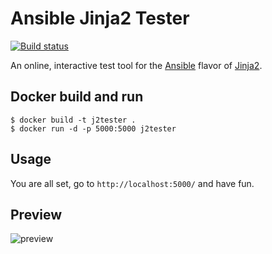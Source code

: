 # Ansible Jinja2 Tester

[![Build status](https://travis-ci.org/silazare/ansible-jinja2-tester.svg?branch=master)](https://travis-ci.org/silazare)

An online, interactive test tool for the [Ansible](https://www.ansible.com/) flavor of [Jinja2](http://jinja.pocoo.org/docs/dev/).

## Docker build and run

```
$ docker build -t j2tester .
$ docker run -d -p 5000:5000 j2tester
```

## Usage

You are all set, go to `http://localhost:5000/` and have fun.  

## Preview

![preview](https://i.imgur.com/VJsRi7o.png)
